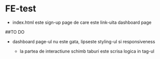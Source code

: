# FE-test

- index.html este sign-up page de care este link-uita dashboard page

##TO DO

- dashboard page-ul nu este gata, lipseste styling-ul si responsiveness

  - la partea de interactiune schimb taburi este scrisa logica in tag-ul <script>
  - lipseste partea de chart details
  - lipseste pop-upul - ceva asemamator am facut pt pagina mea de portofoliu(inca WIP)
    https://amc12.github.io/
    repo: https://github.com/amc12/amc12.github.io

                        la break point-ul de mobile, navigatia este ascunsa si
                        apare din partea stinga la clic pe meniul hamburger
                        animated drawer menu
